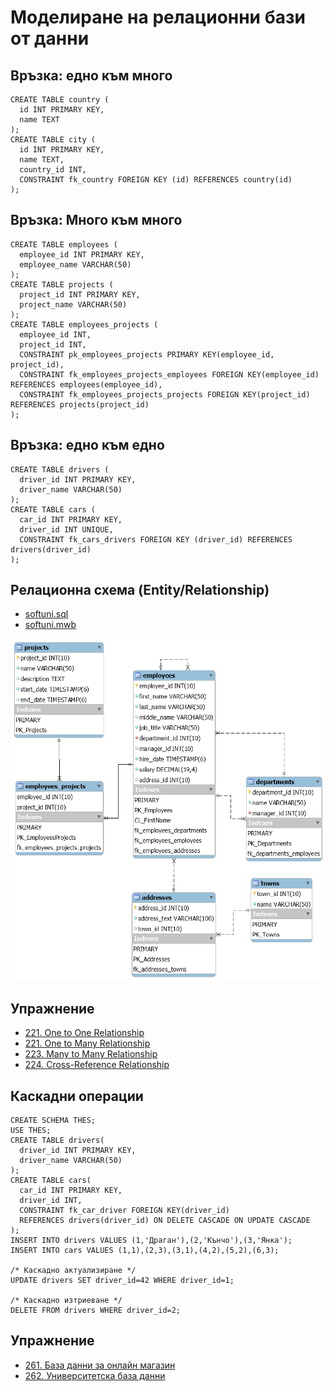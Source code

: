 # Моделиране на релационни бази от данни
## Връзка: едно към много
```
CREATE TABLE country (
  id INT PRIMARY KEY,
  name TEXT
);
CREATE TABLE city (
  id INT PRIMARY KEY,
  name TEXT,
  country_id INT,
  CONSTRAINT fk_country FOREIGN KEY (id) REFERENCES country(id)
);
```
## Връзка: Много към много
```
CREATE TABLE employees (
  employee_id INT PRIMARY KEY,
  employee_name VARCHAR(50)
);
CREATE TABLE projects (
  project_id INT PRIMARY KEY,
  project_name VARCHAR(50)
);
CREATE TABLE employees_projects (
  employee_id INT,
  project_id INT,
  CONSTRAINT pk_employees_projects PRIMARY KEY(employee_id, project_id),
  CONSTRAINT fk_employees_projects_employees FOREIGN KEY(employee_id) REFERENCES employees(employee_id),
  CONSTRAINT fk_employees_projects_projects FOREIGN KEY(project_id) REFERENCES projects(project_id)
);
```
## Връзка: едно към едно
```
CREATE TABLE drivers (
  driver_id INT PRIMARY KEY,
  driver_name VARCHAR(50)
);
CREATE TABLE cars (
  car_id INT PRIMARY KEY,
  driver_id INT UNIQUE,
  CONSTRAINT fk_cars_drivers FOREIGN KEY (driver_id) REFERENCES drivers(driver_id)
);
```
## Релационна схема  (Entity/Relationship)
- [softuni.sql](softuni.sql)
- [softuni.mwb](softuni.mwb)

![softuni.png](softuni.png)

##  Упражнение
- [221. One to One Relationship](221.sql)
- [221. One to Many Relationship](222.sql)
- [223. Many to Many Relationship](223.sql)
- [224. Cross-Reference Relationship](224.sql)

## Каскадни операции
```
CREATE SCHEMA THES;
USE THES;
CREATE TABLE drivers(
  driver_id INT PRIMARY KEY,
  driver_name VARCHAR(50)
);
CREATE TABLE cars(
  car_id INT PRIMARY KEY,
  driver_id INT,
  CONSTRAINT fk_car_driver FOREIGN KEY(driver_id)
  REFERENCES drivers(driver_id) ON DELETE CASCADE ON UPDATE CASCADE
);
INSERT INTO drivers VALUES (1,'Драган'),(2,'Кънчо'),(3,'Янка');
INSERT INTO cars VALUES (1,1),(2,3),(3,1),(4,2),(5,2),(6,3);

/* Каскадно актуализиране */
UPDATE drivers SET driver_id=42 WHERE driver_id=1;

/* Каскадно изтриеване */
DELETE FROM drivers WHERE driver_id=2;
```
##  Упражнение
- [261. База данни за онлайн магазин](261.sql)
- [262. Университетска база данни](262.sql)
